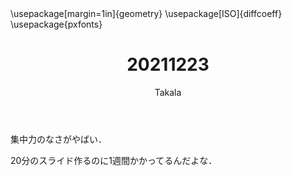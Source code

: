 ﻿---
title: 20211223
yesterday: 20211222
tomorrow: 20211224
days: 727
author: Takala
header-includes:
  - \usepackage[margin=1in]{geometry}
  - \usepackage[ISO]{diffcoeff}
  - \usepackage{pxfonts}
---


集中力のなさがやばい．


20分のスライド作るのに1週間かかってるんだよな．



